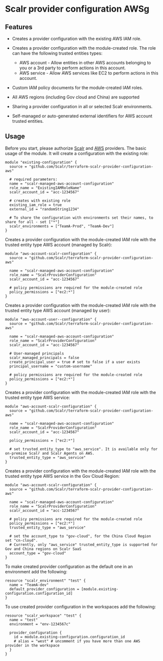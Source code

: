 Scalr provider configuration AWSg
================================

Features
--------

- Creates a provider configuration with the existing AWS IAM role.

- Creates a provider configuration with the module-created role. The role can have the following trusted entities types:

  - AWS account - Allow entities in other AWS accounts belonging to you or a 3rd party to perform actions in this account.
  - AWS service - Allow AWS services like EC2 to perform actions in this account.
  
- Custom IAM policy documents for the module-created IAM roles.

- All AWS regions (including Gov cloud and China) are supported

- Sharing a provider configuration in all or selected Scalr environments.

- Self-managed or auto-generated external identifiers for AWS account trusted entities.


Usage
-----

Before you start, please authorize [Scalr](https://docs.scalr.com/en/latest/scalr-terraform-provider/index.html#authentication) and [AWS](https://registry.terraform.io/providers/hashicorp/aws/latest/docs#authentication-and-configuration) providers.
The basic usage of the module. It will create a configuration with the existing role:

```hcl
module "existing-configuration" {
  source = "github.com/Scalr/terraform-scalr-provider-configuration-aws"
  
  # required parameters:
  name = "scalr-managed-aws-account-configuration"
  role_name = "ExistingIAMRoleName"
  scalr_account_id = "acc-1234567"
  
  # creates with existing role
  existing_iam_role = true
  external_id = "randomString1234"
  
  # To share the configuration with environments set their names, to share for all - set ["*"]
  scalr_environments = ["TeamA-Prod", "TeamA-Dev"] 
}
```

Creates a provider configuration with the module-created IAM role with the trusted entity type AWS account (managed by Scalr):

```hcl
module "aws-account-scalr-configuration" {
  source = "github.com/Scalr/terraform-scalr-provider-configuration-aws"
  
  name = "scalr-managed-aws-account-configuration"
  role_name = "ScalrProviderConfiguration"
  scalr_account_id = "acc-1234567"
  
  # policy permissions are required for the module-created role
  policy_permissions = ["ec2:*"]
}
```

Creates a provider configuration with the module-created IAM role with the trusted entity type AWS account (managed by user):

```hcl
module "aws-account-user--configuration" {
  source = "github.com/Scalr/terraform-scalr-provider-configuration-aws"
  
  name = "scalr-managed-aws-account-configuration"
  role_name = "ScalrProviderConfiguration"
  scalr_account_id = "acc-1234567"

  # User-managed principals
  scalr_managed_principals = false
  create_principal_user = true # set to false if a user exists 
  principal_username = "custom-username"
  
  # policy permissions are required for the module-created role
  policy_permissions = ["ec2:*"]
}
```

Creates a provider configuration with the module-created IAM role with the trusted entity type AWS service:

```hcl
module "aws-account-scalr-configuration" {
  source = "github.com/Scalr/terraform-scalr-provider-configuration-aws"
  
  name = "scalr-managed-aws-account-configuration"
  role_name = "ScalrProviderConfiguration"
  scalr_account_id = "acc-1234567"
  
  policy_permissions = ["ec2:*"]
  
  # set trusted_entity_type to "aws_service". It is available only for on-premise Scalr and Scalr Agents on AWS.
  trusted_entity_type = "aws_service"
}
```

Creates a provider configuration with the module-created IAM role with the trusted entity type AWS service in the Gov Cloud Region:

```hcl
module "aws-account-scalr-configuration" {
  source = "github.com/Scalr/terraform-scalr-provider-configuration-aws"
  
  name = "scalr-managed-aws-account-configuration"
  role_name = "ScalrProviderConfiguration"
  scalr_account_id = "acc-1234567"
  
  # policy permissions are required for the module-created role
  policy_permissions = ["ec2:*"]
  trusted_entity_type = "aws_service"

  # set the account_type to "gov-cloud", for the China Cloud Region set "cn-cloud". 
  # Currently, only "aws_service" trusted_entity_type is supported for Gov and China regions on Scalr SaaS
  account_type = "gov-cloud"
}
```

To make created provider configuration as the default one in an environment add the following:

```hcl
resource "scalr_environment" "test" {
  name = "TeamA-dev"
  default_provider_configuration = [module.existing-configuration.configuration_id] 
}
```

To use created provider configuration in the workspaces add the following:

```hcl
resource "scalr_workspace" "test" {
  name = "test"
  environment = "env-1234567c"

  provider_configuration {
    id = module.existing-configuration.configuration_id
    # alias = "west" # uncomment if you have more than one AWS provider in the workspace
  }
}
```
